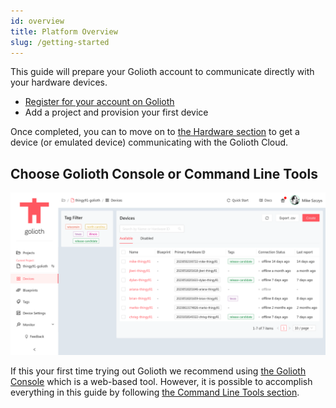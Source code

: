 ```yaml
---
id: overview
title: Platform Overview
slug: /getting-started
---
```


This guide will prepare your Golioth account to communicate directly with your hardware devices.

* [Register for your account on Golioth](https://console.golioth.io/login/)
* Add a project and provision your first device

Once completed, you can to move on to [the Hardware section](../hardware/1-home.md) to get a device (or emulated device) communicating with the Golioth Cloud.

## Choose Golioth Console or Command Line Tools

![Console](./assets/console.png)

If this your first time trying out Golioth we recommend using [the Golioth Console](https://console.golioth.io/) which is a web-based tool. However, it is possible to accomplish everything in this guide by following [the Command Line Tools section](3-commandline/1-overview.md).
